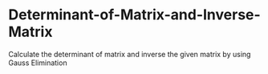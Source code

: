 # Determinant-of-Matrix-and-Inverse-Matrix
Calculate the determinant of matrix and inverse the given matrix by using Gauss Elimination
